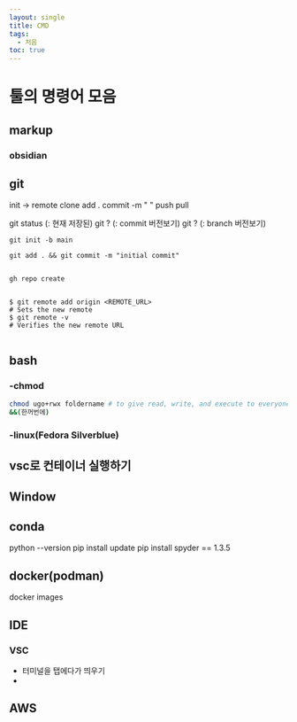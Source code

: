 ```yaml
---
layout: single
title: CMD 
tags:
  - 처음
toc: true
---
```

# 툴의 명령어 모음

## markup
### obsidian

## git
init -> remote
clone
add .
commit -m " "
push
pull

git status (: 현재 저장된)
git ? (: commit 버전보기)
git ? (: branch 버전보기)


```shell
git init -b main

git add . && git commit -m "initial commit"


gh repo create


$ git remote add origin <REMOTE_URL>
# Sets the new remote
$ git remote -v
# Verifies the new remote URL


```


## bash

### -chmod
```bash
chmod ugo+rwx foldername # to give read, write, and execute to everyone.
&&(한꺼번에)
```


### -linux(Fedora Silverblue)
## vsc로 컨테이너 실행하기

## Window

## conda
python --version
pip install update
pip install spyder == 1.3.5



## docker(podman)
docker images

## IDE
### VSC
- 터미널을 탭에다가 띄우기
- 
## AWS


